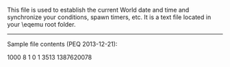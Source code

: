 This file is used to establish the current World date and time and synchronize your conditions, spawn timers, etc. It is a text file located in your \eqemu root folder.

***

Sample file contents (PEQ 2013-12-21):

1000
8
1
0
1
3513
1387620078
